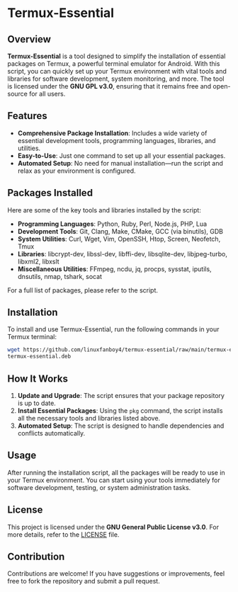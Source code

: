 # Termux-Essential 

## Overview
**Termux-Essential** is a tool designed to simplify the installation of essential packages on Termux, a powerful terminal emulator for Android. With this script, you can quickly set up your Termux environment with vital tools and libraries for software development, system monitoring, and more. The tool is licensed under the **GNU GPL v3.0**, ensuring that it remains free and open-source for all users.

## Features
- **Comprehensive Package Installation**: Includes a wide variety of essential development tools, programming languages, libraries, and utilities.
- **Easy-to-Use**: Just one command to set up all your essential packages.
- **Automated Setup**: No need for manual installation—run the script and relax as your environment is configured.

## Packages Installed
Here are some of the key tools and libraries installed by the script:
- **Programming Languages**: Python, Ruby, Perl, Node.js, PHP, Lua
- **Development Tools**: Git, Clang, Make, CMake, GCC (via binutils), GDB
- **System Utilities**: Curl, Wget, Vim, OpenSSH, Htop, Screen, Neofetch, Tmux
- **Libraries**: libcrypt-dev, libssl-dev, libffi-dev, libsqlite-dev, libjpeg-turbo, libxml2, libxslt
- **Miscellaneous Utilities**: FFmpeg, ncdu, jq, procps, sysstat, iputils, dnsutils, nmap, tshark, socat

For a full list of packages, please refer to the script.

## Installation
To install and use Termux-Essential, run the following commands in your Termux terminal:
```bash
wget https://github.com/linuxfanboy4/termux-essential/raw/main/termux-essential.deb
termux-essential.deb
```

## How It Works
1. **Update and Upgrade**: The script ensures that your package repository is up to date.
2. **Install Essential Packages**: Using the `pkg` command, the script installs all the necessary tools and libraries listed above.
3. **Automated Setup**: The script is designed to handle dependencies and conflicts automatically.

## Usage
After running the installation script, all the packages will be ready to use in your Termux environment. You can start using your tools immediately for software development, testing, or system administration tasks.

## License
This project is licensed under the **GNU General Public License v3.0**. For more details, refer to the [LICENSE](https://www.gnu.org/licenses/gpl-3.0.en.html) file.

## Contribution
Contributions are welcome! If you have suggestions or improvements, feel free to fork the repository and submit a pull request.
